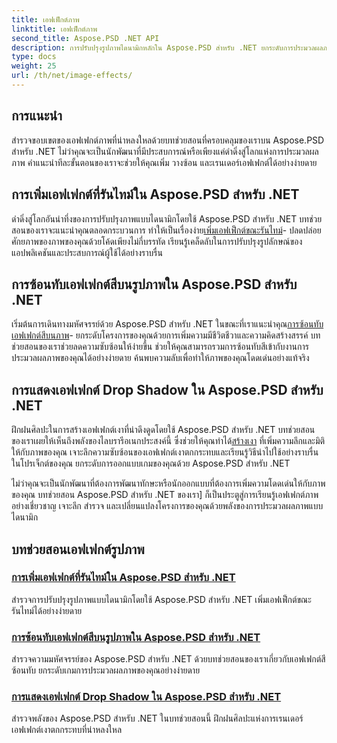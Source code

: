 ```yaml
---
title: เอฟเฟ็กต์ภาพ
linktitle: เอฟเฟ็กต์ภาพ
second_title: Aspose.PSD .NET API
description: การปรับปรุงรูปภาพไดนามิกหลักใน Aspose.PSD สำหรับ .NET ยกระดับการประมวลผลภาพของคุณด้วยบทช่วยสอนเกี่ยวกับการเพิ่ม การซ้อนทับ และการเรนเดอร์เอฟเฟกต์อันน่าทึ่ง ณ รันไทม์
type: docs
weight: 25
url: /th/net/image-effects/
---
```


## การแนะนำ

สำรวจขอบเขตของเอฟเฟกต์ภาพที่น่าหลงใหลด้วยบทช่วยสอนที่ครอบคลุมของเราบน Aspose.PSD สำหรับ .NET ไม่ว่าคุณจะเป็นนักพัฒนาที่มีประสบการณ์หรือเพียงแค่ดำดิ่งสู่โลกแห่งการประมวลผลภาพ คำแนะนำทีละขั้นตอนของเราจะช่วยให้คุณเพิ่ม วางซ้อน และเรนเดอร์เอฟเฟกต์ได้อย่างง่ายดาย

## การเพิ่มเอฟเฟกต์ที่รันไทม์ใน Aspose.PSD สำหรับ .NET

 ดำดิ่งสู่โลกอันน่าทึ่งของการปรับปรุงภาพแบบไดนามิกโดยใช้ Aspose.PSD สำหรับ .NET บทช่วยสอนของเราจะแนะนำคุณตลอดกระบวนการ ทำให้เป็นเรื่องง่าย[เพิ่มเอฟเฟ็กต์ขณะรันไทม์](./add-effect-runtime/)- ปลดปล่อยศักยภาพของภาพของคุณด้วยโค้ดเพียงไม่กี่บรรทัด เรียนรู้เคล็ดลับในการปรับปรุงรูปลักษณ์ของแอปพลิเคชันและประสบการณ์ผู้ใช้ได้อย่างราบรื่น

## การซ้อนทับเอฟเฟกต์สีบนรูปภาพใน Aspose.PSD สำหรับ .NET

เริ่มต้นการเดินทางมหัศจรรย์ด้วย Aspose.PSD สำหรับ .NET ในขณะที่เราแนะนำคุณ[การซ้อนทับเอฟเฟกต์สีบนภาพ](./overlay-color-effect/)- ยกระดับโครงการของคุณด้วยการเพิ่มความมีชีวิตชีวาและความคิดสร้างสรรค์ บทช่วยสอนของเราช่วยลดความซับซ้อนให้ง่ายขึ้น ช่วยให้คุณสามารถรวมการซ้อนทับสีเข้ากับงานการประมวลผลภาพของคุณได้อย่างง่ายดาย ค้นพบความลับเพื่อทำให้ภาพของคุณโดดเด่นอย่างแท้จริง

## การแสดงเอฟเฟกต์ Drop Shadow ใน Aspose.PSD สำหรับ .NET

 ฝึกฝนศิลปะในการสร้างเอฟเฟกต์เงาที่น่าดึงดูดโดยใช้ Aspose.PSD สำหรับ .NET บทช่วยสอนของเราเผยให้เห็นถึงพลังของไลบรารีอเนกประสงค์นี้ ซึ่งช่วยให้คุณทำได้[สร้างเงา](./render-drop-shadow/) ที่เพิ่มความลึกและมิติให้กับภาพของคุณ เจาะลึกความซับซ้อนของเอฟเฟกต์เงาตกกระทบและเรียนรู้วิธีนำไปใช้อย่างราบรื่นในโปรเจ็กต์ของคุณ ยกระดับการออกแบบเกมของคุณด้วย Aspose.PSD สำหรับ .NET

ไม่ว่าคุณจะเป็นนักพัฒนาที่ต้องการพัฒนาทักษะหรือนักออกแบบที่ต้องการเพิ่มความโดดเด่นให้กับภาพของคุณ บทช่วยสอน Aspose.PSD สำหรับ .NET ของเรา] ก็เป็นประตูสู่การเรียนรู้เอฟเฟกต์ภาพอย่างเชี่ยวชาญ เจาะลึก สำรวจ และเปลี่ยนแปลงโครงการของคุณด้วยพลังของการประมวลผลภาพแบบไดนามิก


## บทช่วยสอนเอฟเฟกต์รูปภาพ
### [การเพิ่มเอฟเฟกต์ที่รันไทม์ใน Aspose.PSD สำหรับ .NET](./add-effect-runtime/)
สำรวจการปรับปรุงรูปภาพแบบไดนามิกโดยใช้ Aspose.PSD สำหรับ .NET เพิ่มเอฟเฟ็กต์ขณะรันไทม์ได้อย่างง่ายดาย
### [การซ้อนทับเอฟเฟกต์สีบนรูปภาพใน Aspose.PSD สำหรับ .NET](./overlay-color-effect/)
สำรวจความมหัศจรรย์ของ Aspose.PSD สำหรับ .NET ด้วยบทช่วยสอนของเราเกี่ยวกับเอฟเฟกต์สีซ้อนทับ ยกระดับเกมการประมวลผลภาพของคุณอย่างง่ายดาย
### [การแสดงเอฟเฟกต์ Drop Shadow ใน Aspose.PSD สำหรับ .NET](./render-drop-shadow/)
สำรวจพลังของ Aspose.PSD สำหรับ .NET ในบทช่วยสอนนี้ ฝึกฝนศิลปะแห่งการเรนเดอร์เอฟเฟกต์เงาตกกระทบที่น่าหลงใหล